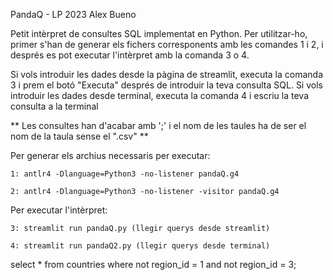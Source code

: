PandaQ - LP 2023
Alex Bueno


Petit intèrpret de consultes SQL implementat en Python.
Per utilitzar-ho, primer s'han de generar els fichers corresponents amb les comandes 1 i 2, i després es pot executar l'intèrpret amb la comanda 3 o 4.


Si vols introduir les dades desde la pàgina de streamlit, executa la comanda 3 i prem el botó "Executa" després de introduir la teva consulta SQL.
Si vols introduir les dades desde terminal, executa la comanda 4 i escriu la teva consulta a la terminal

** Les consultes han d'acabar amb ';' i el nom de les taules ha de ser el nom de la taula sense el ".csv" **


Per generar els archius necessaris per executar:

    1: antlr4 -Dlanguage=Python3 -no-listener pandaQ.g4

    2: antlr4 -Dlanguage=Python3 -no-listener -visitor pandaQ.g4


Per executar l'intèrpret:

    3: streamlit run pandaQ.py (llegir querys desde streamlit)

    4: streamlit run pandaQ2.py (llegir querys desde terminal)

select * from countries where not region_id = 1 and not region_id = 3;
